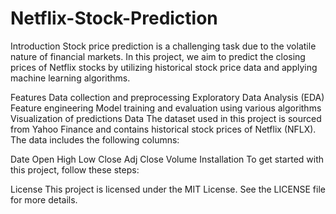 # Netflix-Stock-Prediction
Introduction
Stock price prediction is a challenging task due to the volatile nature of financial markets. In this project, we aim to predict the closing prices of Netflix stocks by utilizing historical stock price data and applying machine learning algorithms.

Features
Data collection and preprocessing
Exploratory Data Analysis (EDA)
Feature engineering
Model training and evaluation using various algorithms
Visualization of predictions
Data
The dataset used in this project is sourced from Yahoo Finance and contains historical stock prices of Netflix (NFLX). The data includes the following columns:

Date
Open
High
Low
Close
Adj Close
Volume
Installation
To get started with this project, follow these steps:


License
This project is licensed under the MIT License. See the LICENSE file for more details.
